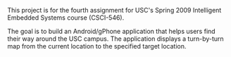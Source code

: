 This project is for the fourth assignment for USC's Spring 2009 Intelligent Embedded Systems course (CSCI-546).

The goal is to build an Android/gPhone application that helps users find their way around the USC campus. The application displays a turn-by-turn map from the current location to the specified target location.